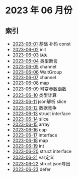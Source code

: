 # 2023 年 06 月份

## 索引

- [2023-06-01](./01/README.md) 基础 补码 const
- [2023-06-02](./02/README.md) init
- [2023-06-03](#) `缺失`
- [2023-06-04](./04/README.md) 类型断言
- [2023-06-05](./05/README.md) channel
- [2023-06-06](./06/README.md) WaitGroup
- [2023-06-07](./07/README.md) channel
- [2023-06-08](./08/README.md) map
- [2023-06-09](./09/README.md) 可变参数函数
- [2023-06-10](./10/README.md) 类型计算
- [2023-06-11](./11/README.md) json解析 slice
- [2023-06-12](./12/README.md) 数据竞争
- [2023-06-13](./13/README.md) struct interface
- [2023-06-14](./14/README.md) slice
- [2023-06-15](./15/README.md) array
- [2023-06-16](./16/README.md) cap
- [2023-06-17](./17/README.md) interface
- [2023-06-18](./18/README.md) map
- [2023-06-19](./19/README.md) int
- [2023-06-20](./20/README.md) struct interface
- [2023-06-21](./21/README.md) var定义
- [2023-06-22](./22/README.md) struct json导出
- [2023-06-23](./23/README.md) defer
